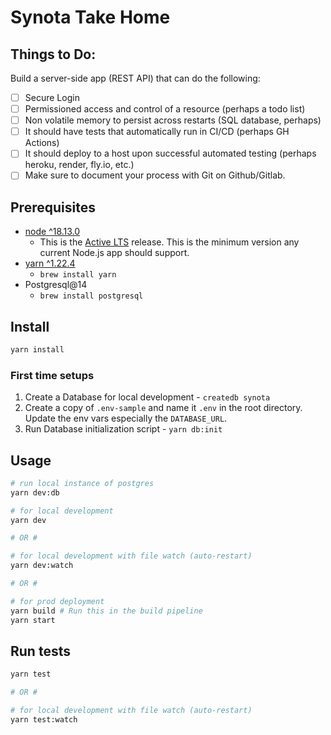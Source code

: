 # Synota Take Home

## Things to Do:

Build a server-side app (REST API) that can do the following:

- [ ] Secure Login
- [ ] Permissioned access and control of a resource (perhaps a todo list)
- [ ] Non volatile memory to persist across restarts (SQL database, perhaps)
- [ ] It should have tests that automatically run in CI/CD (perhaps GH Actions)
- [ ] It should deploy to a host upon successful automated testing (perhaps heroku, render, fly.io, etc.)
- [ ] Make sure to document your process with Git on Github/Gitlab.

## Prerequisites

- [node ^18.13.0](/package.json#L7)
  - This is the [Active LTS](https://nodejs.org/en/about/releases/) release. This is the minimum version any current Node.js app should support.
- [yarn ^1.22.4](/package.json#L8)
  - `brew install yarn`
- Postgresql@14
  - `brew install postgresql`

## Install

```sh
yarn install
```

### First time setups

1. Create a Database for local development - `createdb synota`
2. Create a copy of `.env-sample` and name it `.env` in the root directory. Update the env vars especially the `DATABASE_URL`.
3. Run Database initialization script - `yarn db:init`

## Usage

```sh
# run local instance of postgres
yarn dev:db

# for local development
yarn dev

# OR #

# for local development with file watch (auto-restart)
yarn dev:watch

# OR #

# for prod deployment
yarn build # Run this in the build pipeline
yarn start
```

## Run tests

```sh
yarn test

# OR #

# for local development with file watch (auto-restart)
yarn test:watch
```
